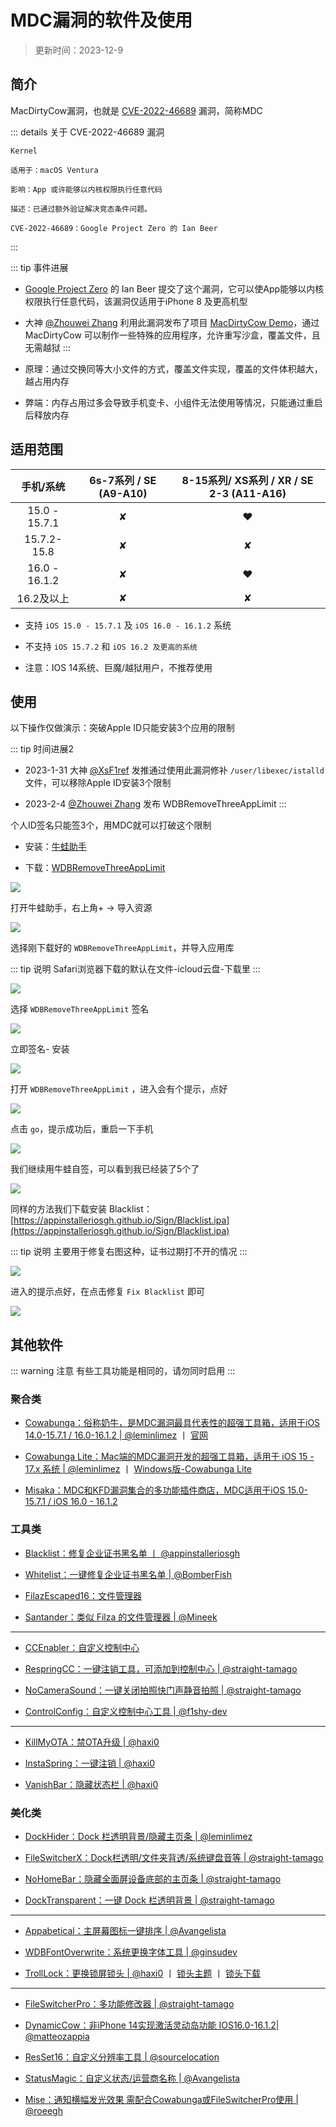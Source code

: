 # MDC漏洞的软件及使用

> 更新时间：2023-12-9


## 简介

MacDirtyCow漏洞，也就是 [CVE-2022-46689](https://support.apple.com/zh-cn/HT213532) 漏洞，简称MDC

::: details 关于 CVE-2022-46689 漏洞
```
Kernel

适用于：macOS Ventura

影响：App 或许能够以内核权限执行任意代码

描述：已通过额外验证解决竞态条件问题。

CVE-2022-46689：Google Project Zero 的 Ian Beer
```
:::

::: tip 事件进展
* [Google Project Zero](https://github.com/googleprojectzero) 的 Ian Beer 提交了这个漏洞，它可以使App能够以内核权限执行任意代码，该漏洞仅适用于iPhone 8 及更高机型

* 大神 [@Zhouwei Zhang](https://twitter.com/Zhouwei) 利用此漏洞发布了项目 [MacDirtyCow Demo](https://github.com/zhuowei/MacDirtyCowDemo)，通过 MacDirtyCow 可以制作一些特殊的应用程序，允许重写沙盒，覆盖文件，且无需越狱
:::


* 原理：通过交换同等大小文件的方式，覆盖文件实现，覆盖的文件体积越大，越占用内存

* 弊端：内存占用过多会导致手机变卡、小组件无法使用等情况，只能通过重启后释放内存


## 适用范围


| 手机/系统 | 6s-7系列 / SE (A9-A10) | 8-15系列/ XS系列 / XR / SE 2-3 (A11-A16) |
| :-: | :-: | :-: |
| 15.0 - 15.7.1 | ✘ | :heart: |
| 15.7.2-15.8 | ✘ | ✘ |
| 16.0 - 16.1.2 | ✘ | :heart: |
| 16.2及以上 | ✘ | ✘ |


* 支持 `iOS 15.0 - 15.7.1` 及 `iOS 16.0 - 16.1.2` 系统

* 不支持 `iOS 15.7.2` 和 `iOS 16.2 及更高的系统`

* 注意：IOS 14系统、巨魔/越狱用户，不推荐使用



## 使用

以下操作仅做演示：突破Apple ID只能安装3个应用的限制


::: tip 时间进展2
* 2023-1-31 大神 [@XsF1ref](https://twitter.com/XsF1ref) 发推通过使用此漏洞修补 `/user/libexec/istalld` 文件，可以移除Apple ID安装3个限制

* 2023-2-4 [@Zhouwei Zhang](https://twitter.com/Zhouwei) 发布 WDBRemoveThreeAppLimit
:::

个人ID签名只能签3个，用MDC就可以打破这个限制


* 安装：[牛蛙助手](./sign/bullfrog.md)


* 下载：[WDBRemoveThreeAppLimit](https://github.com/zhuowei/WDBRemoveThreeAppLimit/releases)

![](/MDC/MDC-01.png)



打开牛蛙助手，右上角+ -> 导入资源


![](/MDC/MDC-02.png)


选择刚下载好的 `WDBRemoveThreeAppLimit`，并导入应用库

::: tip 说明
Safari浏览器下载的默认在文件-icloud云盘-下载里
:::

![](/MDC/MDC-03.png)


选择 `WDBRemoveThreeAppLimit` 签名

![](/MDC/MDC-04.png)


立即签名- 安装

![](/MDC/MDC-05.png)


打开 `WDBRemoveThreeAppLimit` ，进入会有个提示，点好

![](/MDC/MDC-06.png)

点击 `go`，提示成功后，重启一下手机

![](/MDC/MDC-07.png)

我们继续用牛蛙自签，可以看到我已经装了5个了

![](/MDC/MDC-08.png)



同样的方法我们下载安装 Blacklist：[https://appinstalleriosgh.github.io/Sign/Blacklist.ipa](https://appinstalleriosgh.github.io/Sign/Blacklist.ipa)


::: tip 说明
主要用于修复右图这种，证书过期打不开的情况
:::

![](/MDC/MDC-09.png)

进入的提示点好，在点击修复 `Fix Blacklist` 即可

![](/MDC/MDC-10.png)




## 其他软件

::: warning 注意
有些工具功能是相同的，请勿同时启用
:::


### 聚合类


* [Cowabunga：俗称奶牛，是MDC漏洞最具代表性的超强工具箱，适用于iOS 14.0-15.7.1 / 16.0-16.1.2 | @leminlimez](https://github.com/leminlimez/Cowabunga/releases) 丨 [官网](https://cowabun.ga/)

* [Cowabunga Lite：Mac端的MDC漏洞开发的超强工具箱，适用于 iOS 15 - 17.x 系统 | @leminlimez](https://github.com/leminlimez/CowabungaLite/releases) 丨 [Windows版-Cowabunga Lite](https://github.com/Avangelista/CowabungaLiteWindows)

* [Misaka：MDC和KFD漏洞集合的多功能插件商店，MDC适用于iOS 15.0-15.7.1 / iOS 16.0 - 16.1.2](https://github.com/straight-tamago/misaka/releases)


### 工具类

* [Blacklist：修复企业证书黑名单 丨 @appinstalleriosgh](https://appinstalleriosgh.github.io/Sign/Blacklist.ipa)

* [Whitelist：一键修复企业证书黑名单 | @BomberFish](https://github.com/BomberFish/Whitelist/releases)

* [FilazEscaped16：文件管理器](https://basvtdevelopments.com/filzaescaped)

* [Santander：类似 Filza 的文件管理器 | @Mineek](https://github.com/34306/iPA/releases/tag/Santander_iPA)

---

* [CCEnabler：自定义控制中心](https://www.mediafire.com/file/3k83zr48bkoubpd/)

* [RespringCC：一键注销工具，可添加到控制中心 | @straight-tamago](https://github.com/straight-tamago/RespringCC/releases)

* [NoCameraSound：一键关闭拍照快门声静音拍照 | @straight-tamago](https://github.com/straight-tamago/NoCameraSound/releases)

* [ControlConfig：自定义控制中心工具 | @f1shy-dev](https://github.com/BomberFish/ControlConfig/releases)

---

* [KillMyOTA：禁OTA升级 | @haxi0](https://github.com/haxi0/KillMyOTA)

* [InstaSpring：一键注销 | @haxi0](https://github.com/haxi0/InstaSpring)

* [VanishBar：隐藏状态栏 | @haxi0](https://github.com/haxi0/VanishBar)






### 美化类



* [DockHider：Dock 栏透明背景/隐藏主页条 | @leminlimez](https://github.com/leminlimez/DockHider/releases)

* [FileSwitcherX：Dock栏透明/文件夹背透/系统键盘音等 | @straight-tamago](https://github.com/straight-tamago/FileSwitcherX/releases)

* [NoHomeBar：隐藏全面屏设备底部的主页条 | @straight-tamago](https://github.com/straight-tamago/NoHomeBar/releases)

* [DockTransparent：一键 Dock 栏透明背景 | @straight-tamago](https://github.com/straight-tamago/DockTransparent/releases)

---

* [Appabetical：主屏幕图标一键排序 | @Avangelista ](https://github.com/Avangelista/Appabetical/releases)

* [WDBFontOverwrite：系统更换字体工具 | @ginsudev](https://github.com/ginsudev/WDBFontOverwrite/releases)

* [TrollLock：更换锁屏锁头  | @haxi0](https://github.com/haxi0/TrollLock-Reborn) 丨 [锁头主题](https://github.com/YangJiiii/trolllock) 丨 [锁头下载](http://www.lockstore.top/)

---

* [FileSwitcherPro：多功能修改器 | @straight-tamago](https://github.com/straight-tamago/FileSwitcherPro)

* [DynamicCow：非iPhone 14实现激活灵动岛功能 IOS16.0-16.1.2| @matteozappia](https://github.com/matteozappia/DynamicCow/releases)

* [ResSet16：自定义分辨率工具 | @sourcelocation](https://github.com/sourcelocation/ResSet16/releases)

* [StatusMagic：自定义状态/运营商名称 | @Avangelista](https://github.com/Avangelista/StatusMagic/releases)

* [Mise：通知横幅发光效果 需配合Cowabunga或FileSwitcherPro使用 | @roeegh](https://github.com/roeegh/Mise/releases)







